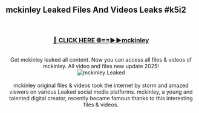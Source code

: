 ## mckinley Leaked Files And Videos Leaks #k5i2
<br>
<div align="center">
<h3><a href="https://watchclip.my.id/mckinley" rel="nofollow">🔴 CLICK HERE 🌐==►►mckinley</a></h3>
<br>
Get mckinley leaked all content. Now you can access all files & videos of mckinley. All video and files new update 2025!
<br>
<a href="https://watchclip.my.id/mckinley" rel="nofollow" data-target="animated-image.originalLink"><img src="https://i.ibb.co.com/WyWwxjT/player-gif2.gif" alt="mckinley Leaked" style="max-width: 100%; display: inline-block;" data-target="animated-image.originalImage"></a>
<br><br>
mckinley original files & videos took the internet by storm and amazed viewers on various Leaked social media platforms. mckinley, a young and talented digital creator, recently became famous thanks to this interesting files & videos.
</div>
<br>